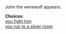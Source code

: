John the werewolf appears.

**Choices:**  
[you fight him](s3-e-ylbo.md)  
[you run to a silver room](s3-wereweak.md)